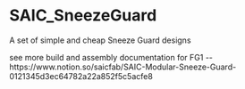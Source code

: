 # SAIC_SneezeGuard
A set of simple and cheap Sneeze Guard designs 
<p>
see more build and assembly documentation for FG1 -- https://www.notion.so/saicfab/SAIC-Modular-Sneeze-Guard-0121345d3ec64782a22a852f5c5acfe8
